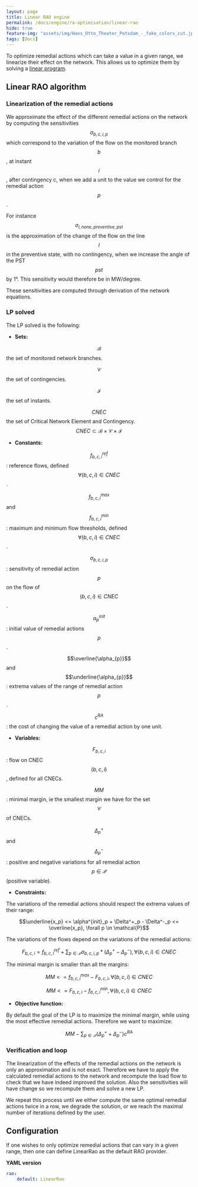 ```yaml
---
layout: page
title: Linear RAO engine
permalink: /docs/engine/ra-optimisation/linear-rao
hide: true
feature-img: "assets/img/Hans_Otto_Theater_Potsdam_-_fake_colors_cut.jpg"
tags: [Docs]
---
```


To optimize remedial actions which can take a value in a given range, we linearize their effect on the network. This allows
us to optimize them by solving a [linear program](https://en.wikipedia.org/wiki/Linear_programming).


## Linear RAO algorithm


### Linearization of the remedial actions 

We approximate the effect of the different remedial actions on the network by computing the sensitivities $$\sigma_{b,c,i,p}$$
which correspond to the variation of the flow on the monitored branch $$b$$, at instant $$i$$, after contingency c, when we add a unit 
to the value we control for the remedial action $$p$$.
 
For instance $$\sigma_{l,none,preventive,pst}$$ is the approximation of the change of the flow on the line $$l$$ in the preventive state, 
with no contingency, when we increase the angle of the PST $$pst$$ by 1°. This sensitivity would therefore be in MW/degree. 

These sensitivities are computed through derivation of the network equations.



### LP solved

The LP solved is the following:


* **Sets:**

$$\mathcal{B}$$ the set of monitored network branches.

$$\mathcal{C}$$ the set of contingencies.

$$\mathcal{I}$$ the set of instants.

$$CNEC$$ the set of Critical Network Element and Contingency. $$CNEC \subset \mathcal{B} \times \mathcal{C} \times \mathcal{I}$$


* **Constants:**

$$f^{ref}_{b,c,i}$$ : reference flows, defined $$\forall (b,c,i) \in CNEC$$.

$$f^{max}_{b,c,i}$$ and $$f^{min}_{b,c,i}$$ : maximum and minimum flow thresholds, defined $$\forall (b,c,i) \in CNEC$$.

$$\sigma_{b,c,i,p}$$ : sensitivity of remedial action $$p$$ on the flow of $$(b,c,i) \in CNEC$$.

$$\alpha^{init}_{p}$$ : initial value of remedial actions $$p$$.

$$\overline{\alpha_{p}}$$ and $$\underline{\alpha_{p}}$$ : extrema values of the range of remedial action $$p$$.

$$c^{RA}$$ : the cost of changing the value of a remedial action by one unit.


* **Variables:**

$$F_{b,c,i}$$ : flow on CNEC $$(b,c,i)$$, defined for all CNECs.

$$MM$$ : minimal margin, ie the smallest margin we have for the set $$\mathcal{C}$$ of CNECs.

$$\Delta^+_p$$ and $$\Delta^-_p$$ : positive and negative variations for all remedial action $$p \in \mathcal{P}$$ (positive variable).


* **Constraints:**

The variations of the remedial actions should respect the extrema values of their range:

$$\underline{x_p} <= \alpha^{init}_p + \Delta^+_p - \Delta^-_p <= \overline{x_p}, \forall p \in \mathcal{P}$$

The variations of the flows depend on the variations of the remedial actions:

$$F_{b,c,i} = f^{ref}_{b,c,i} + \sum_{p \in \mathcal{P}} \sigma_{b,c,i,p} * (\Delta^+_p - \Delta^-_p) , \forall (b,c,i) \in CNEC$$

The minimal margin is smaller than all the margins:

$$MM <= f^{max}_{b,c,i} - F_{b,c,i}, \forall (b,c,i) \in CNEC$$

$$MM <= F_{b,c,i} - f^{min}_{b,c,i}, \forall (b,c,i) \in CNEC$$

* **Objective function:**

By default the goal of the LP is to maximize the minimal margin, while using the most effective remedial actions.
Therefore we want to maximize:
  
$$MM - \sum_{p \in \mathcal{P}} ( \Delta^{+}_{p} + \Delta^{-}_{p}) c^{RA}$$


### Verification and loop

The linearization of the effects of the remedial actions on the network is only an approximation and is not exact.
Therefore we have to apply the calculated remedial actions to the network and recompute the load flow to check that we have 
indeed improved the solution. Also the sensitivities will have change so we recompute them and solve a new LP.

We repeat this process until we either compute the same optimal remedial actions twice in a row, we degrade the solution,
or we reach the maximal number of iterations defined by the user. 

## Configuration

If one wishes to only optimize remedial actions that can vary in a given range, then one can define LinearRao as the default RAO provider. 

**YAML version**

```yaml
rao:
    default: LinearRao
```


